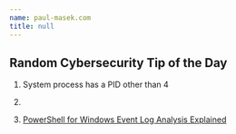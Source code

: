 ```yaml
---
name: paul-masek.com
title: null
---
```


## Random Cybersecurity Tip of the Day
1. System process has a PID other than 4
2. 

10. [PowerShell for Windows Event Log Analysis Explained](https://paul-masek.com/RCTotD/PowerShell_for_Windows_Event_Log_Analysis_Explained)